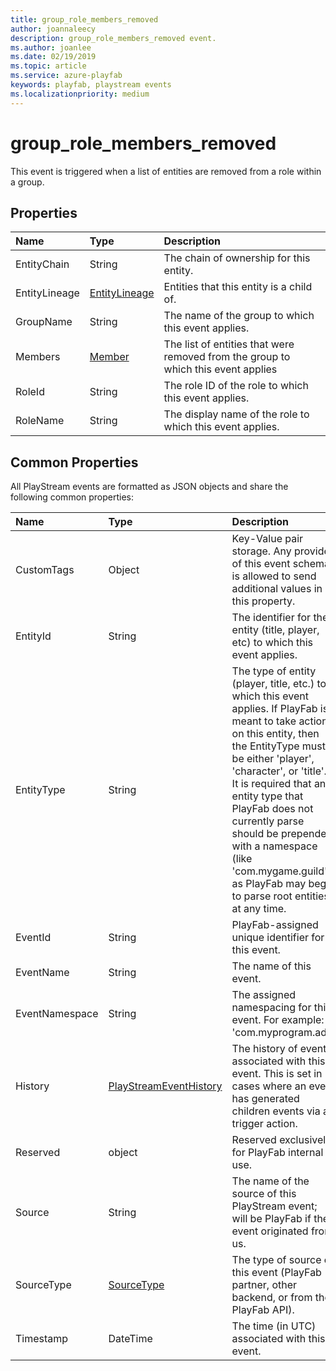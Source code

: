 ```yaml
---
title: group_role_members_removed
author: joannaleecy
description: group_role_members_removed event.
ms.author: joanlee
ms.date: 02/19/2019
ms.topic: article
ms.service: azure-playfab
keywords: playfab, playstream events
ms.localizationpriority: medium
---
```


# group_role_members_removed

This event is triggered when a list of entities are removed from a role within a group.

## Properties

|Name|Type|Description|
| :--------------------|:-------------------|:----------------------|
|EntityChain|String|The chain of ownership for this entity.|
|EntityLineage|[EntityLineage](data-types/entitylineage.md)|Entities that this entity is a child of.|
|GroupName|String|The name of the group to which this event applies.|
|Members|[Member](data-types/member.md)|The list of entities that were removed from the group to which this event applies|
|RoleId|String|The role ID of the role to which this event applies.|
|RoleName|String|The display name of the role to which this event applies.|

## Common Properties

All PlayStream events are formatted as JSON objects and share the following common properties:

|Name|Type|Description|
| :--------------------|:-------------------|:----------------------|
|CustomTags|Object|Key-Value pair storage. Any provider of this event schema is allowed to send additional values in this property.|
|EntityId|String|The identifier for the entity (title, player, etc) to which this event applies.|
|EntityType|String|The type of entity (player, title, etc.) to which this event applies. If PlayFab is meant to take action on this entity, then the EntityType must be either 'player', 'character', or 'title'. It is required that any entity type that PlayFab does not currently parse should be prepended with a namespace (like 'com.mygame.guild') as PlayFab may begin to parse root entities at any time.|
|EventId|String|PlayFab-assigned unique identifier for this event.|
|EventName|String|The name of this event.|
|EventNamespace|String|The assigned namespacing for this event. For example: 'com.myprogram.ads'|
|History|[PlayStreamEventHistory](data-types/playstreameventhistory.md)|The history of events associated with this event. This is set in cases where an event has generated children events via a trigger action.|
|Reserved|object|Reserved exclusively for PlayFab internal use.|
|Source|String|The name of the source of this PlayStream event; will be PlayFab if the event originated from us.|
|SourceType|[SourceType](data-types/sourcetype.md)|The type of source of this event (PlayFab partner, other backend, or from the PlayFab API).|
|Timestamp|DateTime|The time (in UTC) associated with this event.|




